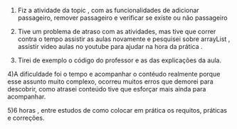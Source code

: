 1) Fiz a atividade da topic , com as funcionalidades de adicionar passageiro, remover passageiro e verificar se existe ou não passageiro

2) Tive um problema de atraso com as atividades, mas tive que correr contra o tempo assistir as aulas novamente e pesquisei sobre arrayList , assistir video aulas no youtube para ajudar na hora da prática . 

3) Tirei de exemplo o código do professor e as das explicações da aula.

4)A dificuldade foi o tempo e acompanhar o contéudo realmente porque esse assunto muito complexo, ocorreu muitos erros que demorei para descobrir, como atrasei conteúdo tive que esforçar mais ainda para acompanhar.

5)6 horas , entre estudos de como colocar em prática os requitos, práticas e correções.